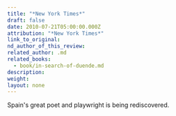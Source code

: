 ```yaml
---
title: "*New York Times*"
draft: false
date: 2010-07-21T05:00:00.000Z
attribution: "*New York Times*"
link_to_original:
nd_author_of_this_review:
related_author: .md
related_books:
  - book/in-search-of-duende.md
description:
weight:
layout: none
---
```

Spain's great poet and playwright is being rediscovered.

